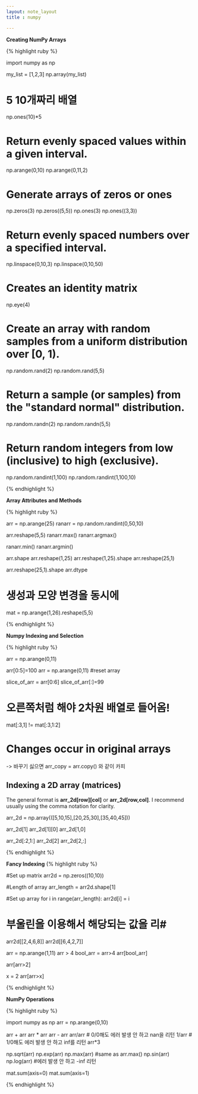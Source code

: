 ```yaml
---
layout: note_layout
title : numpy

---
```



**Creating NumPy Arrays**

{% highlight ruby %}

import numpy as np

my_list = [1,2,3]
np.array(my_list)

# 5 10개짜리 배열
np.ones(10)*5

# Return evenly spaced values within a given interval.
np.arange(0,10)
np.arange(0,11,2)

# Generate arrays of zeros or ones
np.zeros(3)
np.zeros((5,5))
np.ones(3)
np.ones((3,3))


# Return evenly spaced numbers over a specified interval.
np.linspace(0,10,3)
np.linspace(0,10,50)


# Creates an identity matrix
np.eye(4)


# Create an array with random samples from a uniform distribution over [0, 1).
np.random.rand(2)
np.random.rand(5,5)


# Return a sample (or samples) from the "standard normal" distribution.
np.random.randn(2)
np.random.randn(5,5)


# Return random integers from low (inclusive) to high (exclusive).
np.random.randint(1,100)
np.random.randint(1,100,10)

{% endhighlight %}


**Array Attributes and Methods**

{% highlight ruby %}

arr = np.arange(25)
ranarr = np.random.randint(0,50,10)

arr.reshape(5,5)
ranarr.max()
ranarr.argmax()

ranarr.min()
ranarr.argmin()

arr.shape
arr.reshape(1,25)
arr.reshape(1,25).shape
arr.reshape(25,1)

arr.reshape(25,1).shape
arr.dtype

# 생성과 모양 변경을 동시에
mat = np.arange(1,26).reshape(5,5)

{% endhighlight %}

**Numpy Indexing and Selection**

{% highlight ruby %}

arr = np.arange(0,11)

arr[0:5]=100
arr = np.arange(0,11) #reset array

slice_of_arr = arr[0:6]
slice_of_arr[:]=99

# 오른쪽처럼 해야 2차원 배열로 들어옴!
mat[:3,1] != mat[:3,1:2]



# Changes occur in original arrays

-> 바꾸기 싫으면
arr_copy = arr.copy() 와 같이 카피


## Indexing a 2D array (matrices)

The general format is **arr_2d[row][col]** or **arr_2d[row,col]**. I recommend usually using the comma notation for clarity.


arr_2d = np.array(([5,10,15],[20,25,30],[35,40,45]))

arr_2d[1]
arr_2d[1][0]
arr_2d[1,0]

arr_2d[:2,1:]
arr_2d[2]
arr_2d[2,:]


 {% endhighlight %}

**Fancy Indexing**
 {% highlight ruby %}


#Set up matrix
arr2d = np.zeros((10,10))

#Length of array
arr_length = arr2d.shape[1]

#Set up array
for i in range(arr_length):
    arr2d[i] = i

# 부울린을 이용해서 해당되는 값을 리#
arr2d[[2,4,6,8]]
arr2d[[6,4,2,7]]


arr = np.arange(1,11)
arr > 4
bool_arr = arr>4
arr[bool_arr]

arr[arr>2]

x = 2
arr[arr>x]

{% endhighlight %}



**NumPy Operations**

{% highlight ruby %}


import numpy as np
arr = np.arange(0,10)

arr + arr
arr * arr
arr - arr
arr/arr # 0/0해도 에러 발생 안 하고 nan을 리턴
1/arr # 1/0해도 에러 발생 안 하고 inf를 리턴
arr*3

np.sqrt(arr)
np.exp(arr)
np.max(arr) #same as arr.max()
np.sin(arr)
np.log(arr) #에러 발생 안 하고 -inf 리턴


mat.sum(axis=0)
mat.sum(axis=1)

{% endhighlight %}
